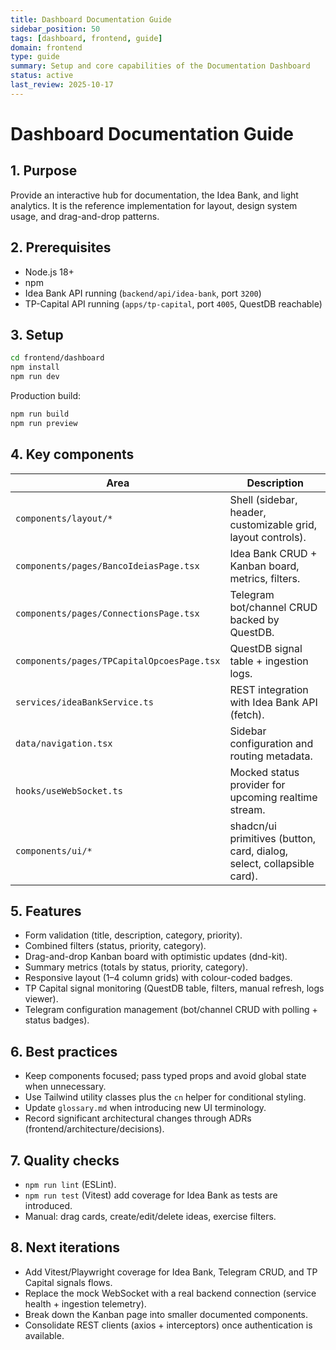 ```yaml
---
title: Dashboard Documentation Guide
sidebar_position: 50
tags: [dashboard, frontend, guide]
domain: frontend
type: guide
summary: Setup and core capabilities of the Documentation Dashboard
status: active
last_review: 2025-10-17
---
```


# Dashboard Documentation Guide

## 1. Purpose

Provide an interactive hub for documentation, the Idea Bank, and light analytics. It is the reference implementation for layout, design system usage, and drag-and-drop patterns.

## 2. Prerequisites

- Node.js 18+
- npm
- Idea Bank API running (`backend/api/idea-bank`, port `3200`)
- TP-Capital API running (`apps/tp-capital`, port `4005`, QuestDB reachable)

## 3. Setup

```bash
cd frontend/dashboard
npm install
npm run dev
```

Production build:
```bash
npm run build
npm run preview
```

## 4. Key components

| Area | Description |
|------|-------------|
| `components/layout/*` | Shell (sidebar, header, customizable grid, layout controls). |
| `components/pages/BancoIdeiasPage.tsx` | Idea Bank CRUD + Kanban board, metrics, filters. |
| `components/pages/ConnectionsPage.tsx` | Telegram bot/channel CRUD backed by QuestDB. |
| `components/pages/TPCapitalOpcoesPage.tsx` | QuestDB signal table + ingestion logs. |
| `services/ideaBankService.ts` | REST integration with Idea Bank API (fetch). |
| `data/navigation.tsx` | Sidebar configuration and routing metadata. |
| `hooks/useWebSocket.ts` | Mocked status provider for upcoming realtime stream. |
| `components/ui/*` | shadcn/ui primitives (button, card, dialog, select, collapsible card). |

## 5. Features

- Form validation (title, description, category, priority).
- Combined filters (status, priority, category).
- Drag-and-drop Kanban board with optimistic updates (dnd-kit).
- Summary metrics (totals by status, priority, category).
- Responsive layout (1–4 column grids) with colour-coded badges.
- TP Capital signal monitoring (QuestDB table, filters, manual refresh, logs viewer).
- Telegram configuration management (bot/channel CRUD with polling + status badges).

## 6. Best practices

- Keep components focused; pass typed props and avoid global state when unnecessary.
- Use Tailwind utility classes plus the `cn` helper for conditional styling.
- Update `glossary.md` when introducing new UI terminology.
- Record significant architectural changes through ADRs (frontend/architecture/decisions).

## 7. Quality checks

- `npm run lint` (ESLint).
- `npm run test` (Vitest)  add coverage for Idea Bank as tests are introduced.
- Manual: drag cards, create/edit/delete ideas, exercise filters.

## 8. Next iterations

- Add Vitest/Playwright coverage for Idea Bank, Telegram CRUD, and TP Capital signals flows.
- Replace the mock WebSocket with a real backend connection (service health + ingestion telemetry).
- Break down the Kanban page into smaller documented components.
- Consolidate REST clients (axios + interceptors) once authentication is available.
